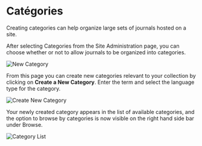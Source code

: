 # Catégories

Creating categories can help organize large sets of journals hosted on a site.

After selecting Categories from the Site Administration page, you can choose whether or not to allow journals to be organized into categories.

![New Category](images/chapter4/sa_categories.png)

From this page you can create new categories relevant to your collection by clicking on **Create a New Category**. Enter the term and select the language type for the category.

![Create New Category](images/chapter4/sa_new_category.png)

Your newly created category appears in the list of available categories, and the option to browse by categories is now visible on the right hand side bar under Browse.

![Category List](images/chapter4/sa_cat_list.png)
